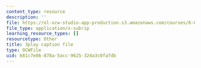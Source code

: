 ```yaml
---
content_type: resource
description: ''
file: https://ol-ocw-studio-app-production.s3.amazonaws.com/courses/8-01sc-classical-mechanics-fall-2016/681c7e86878a5acc9625324a3c0fafdb_QmCQUBSsKwQ.vtt
file_type: application/x-subrip
learning_resource_types: []
resourcetype: Other
title: 3play caption file
type: OCWFile
uid: 681c7e86-878a-5acc-9625-324a3c0fafdb
---
```

